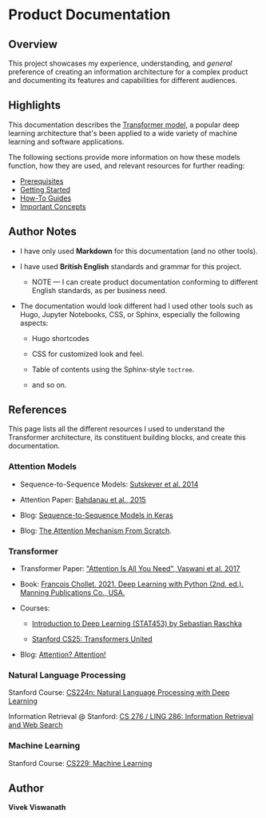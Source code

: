 # Product Documentation  


## Overview

This project showcases my experience, understanding, and _general_ preference of creating an information architecture for a complex product and documenting its features and capabilities for different audiences.


## Highlights

This documentation describes the [Transformer model](The%20Transformer%20Model/README.md), a popular deep learning architecture that's been applied to a wide variety of machine learning and software applications. 

The following sections provide more information on how these models function, how they are used, and relevant resources for further reading:

- [Prerequisites](The%20Transformer%20Model/prerequisites.md)
- [Getting Started](The%20Transformer%20Model/getting-started.md)
- [How-To Guides](The%20Transformer%20Model/how-to-use-transformers-for-translation.md)
- [Important Concepts](The%20Transformer%20Model/important-concepts.md)


## Author Notes

- I have only used **Markdown** for this documentation (and no other tools).

- I have used **British English** standards and grammar for this project.

    - NOTE — I can create product documentation conforming to different English standards, as per business need.

- The documentation would look different had I used other tools such as Hugo, Jupyter Notebooks, CSS, or Sphinx, especially the following aspects:

  - Hugo shortcodes

  - CSS for customized look and feel.

  - Table of contents using the Sphinx-style `toctree`.

  - and so on.


## References

This page lists all the different resources I used to understand the Transformer architecture, its constituent building blocks, and create this documentation.


### Attention Models

- Sequence-to-Sequence Models: [Sutskever et al. 2014](https://arxiv.org/abs/1409.3215)

- Attention Paper: [Bahdanau et al., 2015](https://arxiv.org/pdf/1409.0473.pdf)

- Blog: [Sequence-to-Sequence Models in Keras](https://blog.keras.io/a-ten-minute-introduction-to-sequence-to-sequence-learning-in-keras.html)

- Blog: [The Attention Mechanism From Scratch](https://machinelearningmastery.com/the-attention-mechanism-from-scratch/).


### Transformer

- Transformer Paper: ["Attention Is All You Need", Vaswani et al. 2017](https://proceedings.neurips.cc/paper/2017/file/3f5ee243547dee91fbd053c1c4a845aa-Paper.pdf)

- Book: [Francois Chollet. 2021. Deep Learning with Python (2nd. ed.). Manning Publications Co., USA.](https://www.manning.com/books/deep-learning-with-python-second-edition)

- Courses:

  - [Introduction to Deep Learning (STAT453) by Sebastian Raschka](https://sebastianraschka.com/blog/2021/dl-course.html#l19-self-attention-and-transformer-networks)

  - [Stanford CS25: Transformers United](https://web.stanford.edu/class/cs25/)  

- Blog: [Attention? Attention!](https://lilianweng.github.io/posts/2018-06-24-attention/#whats-wrong-with-seq2seq-model)


### Natural Language Processing

Stanford Course: [CS224n: Natural Language Processing with Deep Learning](https://web.stanford.edu/class/cs224n/)

Information Retrieval @ Stanford: [CS 276 / LING 286: Information Retrieval and Web Search](https://web.stanford.edu/class/cs276/)


### Machine Learning

Stanford Course: [CS229: Machine Learning](https://cs229.stanford.edu/)


## Author

**Vivek Viswanath**
